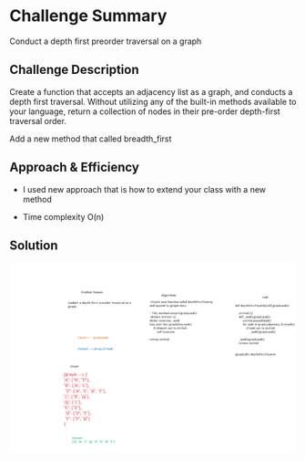 # Challenge Summary
<!-- Short summary or background information -->
Conduct a depth first preorder traversal on a graph

## Challenge Description
<!-- Description of the challenge -->
<!-- Extend your graph object with a breadth-first traversal method that accepts a starting node. Without utilizing any of the built-in methods available to your language, return a collection of nodes in the order they were visited. Display the collection. -->

Create a function that accepts an adjacency list as a graph, and conducts a depth first traversal. Without utilizing any of the built-in methods available to your language, return a collection of nodes in their pre-order depth-first traversal order.

Add a new method that called breadth_first

## Approach & Efficiency
<!-- What approach did you take? Why? What is the Big O space/time for this approach? -->

- I used new approach that is how to extend your class with a new method

- Time complexity O(n)

## Solution
<!-- Embedded whiteboard image -->
<img src="/assets/ch38.png">